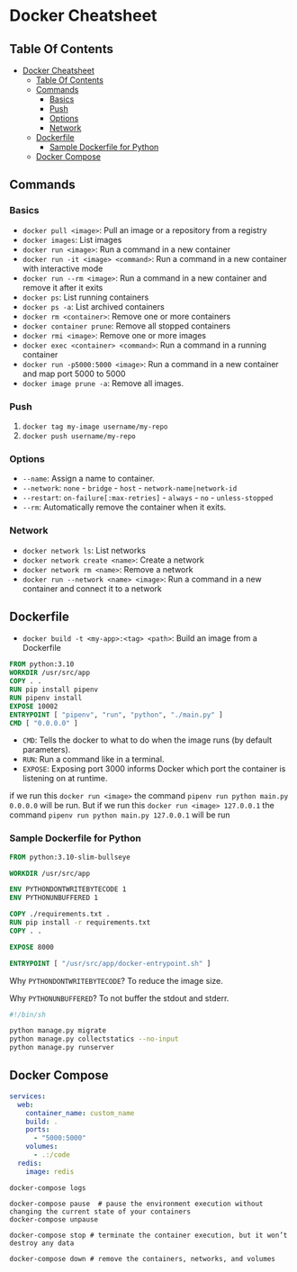 # Docker Cheatsheet

## Table Of Contents
- [Docker Cheatsheet](#docker-cheatsheet)
  - [Table Of Contents](#table-of-contents)
  - [Commands](#commands)
    - [Basics](#basics)
    - [Push](#push)
    - [Options](#options)
    - [Network](#network)
  - [Dockerfile](#dockerfile)
    - [Sample Dockerfile for Python](#sample-dockerfile-for-python)
  - [Docker Compose](#docker-compose)

## Commands

### Basics

- `docker pull <image>`: Pull an image or a repository from a registry
- `docker images`: List images
- `docker run <image>`: Run a command in a new container
- `docker run -it <image> <command>`: Run a command in a new container with interactive mode
- `docker run --rm <image>`: Run a command in a new container and remove it after it exits
- `docker ps`: List running containers
- `docker ps -a`: List archived containers
- `docker rm <container>`: Remove one or more containers
- `docker container prune`: Remove all stopped containers
- `docker rmi <image>`: Remove one or more images
- `docker exec <container> <command>`: Run a command in a running container
- `docker run -p5000:5000 <image>`: Run a command in a new container and map port 5000 to 5000
- `docker image prune -a`: Remove all images.

### Push

1. `docker tag my-image username/my-repo`
2. `docker push username/my-repo`

### Options

- `--name`: Assign a name to container.
- `--network`: `none` - `bridge` - `host` - `network-name|network-id`
- `--restart`: `on-failure[:max-retries]` - `always` - `no` - `unless-stopped`
- `--rm`: Automatically remove the container when it exits.

### Network

- `docker network ls`: List networks
- `docker network create <name>`: Create a network
- `docker network rm <name>`: Remove a network
- `docker run --network <name> <image>`: Run a command in a new container and connect it to a network

## Dockerfile

- `docker build -t <my-app>:<tag> <path>`: Build an image from a Dockerfile

```Dockerfile
FROM python:3.10
WORKDIR /usr/src/app
COPY . .
RUN pip install pipenv
RUN pipenv install
EXPOSE 10002
ENTRYPOINT [ "pipenv", "run", "python", "./main.py" ]
CMD [ "0.0.0.0" ]
```

- `CMD`: Tells the docker to what to do when the image runs (by default parameters).
- `RUN`: Run a command like in a terminal.
- `EXPOSE`: Exposing port 3000 informs Docker which port the container is listening on at runtime.

if we run this `docker run <image>` the command `pipenv run python main.py 0.0.0.0` will be run. But if we run this `docker run <image> 127.0.0.1` the command `pipenv run python main.py 127.0.0.1` will be run

### Sample Dockerfile for Python

```Dockerfile
FROM python:3.10-slim-bullseye

WORKDIR /usr/src/app

ENV PYTHONDONTWRITEBYTECODE 1
ENV PYTHONUNBUFFERED 1

COPY ./requirements.txt .
RUN pip install -r requirements.txt
COPY . .

EXPOSE 8000

ENTRYPOINT [ "/usr/src/app/docker-entrypoint.sh" ]
```

Why `PYTHONDONTWRITEBYTECODE`? To reduce the image size.

Why `PYTHONUNBUFFERED`? To not buffer the stdout and stderr.

```bash
#!/bin/sh

python manage.py migrate
python manage.py collectstatics --no-input
python manage.py runserver
```

## Docker Compose

```yml
services:
  web:
    container_name: custom_name
    build: .
    ports:
      - "5000:5000"
    volumes:
      - .:/code
  redis:
    image: redis
```

```shell
docker-compose logs

docker-compose pause  # pause the environment execution without changing the current state of your containers
docker-compose unpause

docker-compose stop # terminate the container execution, but it won’t destroy any data

docker-compose down # remove the containers, networks, and volumes
```